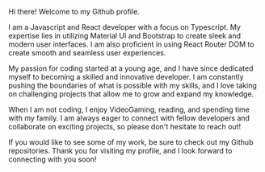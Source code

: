 Hi there! Welcome to my Github profile.

I am a Javascript and React developer with a focus on Typescript. My expertise lies in utilizing Material UI and Bootstrap to create sleek and modern user interfaces. I am also proficient in using React Router DOM to create smooth and seamless user experiences.

My passion for coding started at a young age, and I have since dedicated myself to becoming a skilled and innovative developer. I am constantly pushing the boundaries of what is possible with my skills, and I love taking on challenging projects that allow me to grow and expand my knowledge.

When I am not coding, I enjoy VideoGaming, reading, and spending time with my family. I am always eager to connect with fellow developers and collaborate on exciting projects, so please don't hesitate to reach out!

If you would like to see some of my work, be sure to check out my Github repositories. Thank you for visiting my profile, and I look forward to connecting with you soon!
